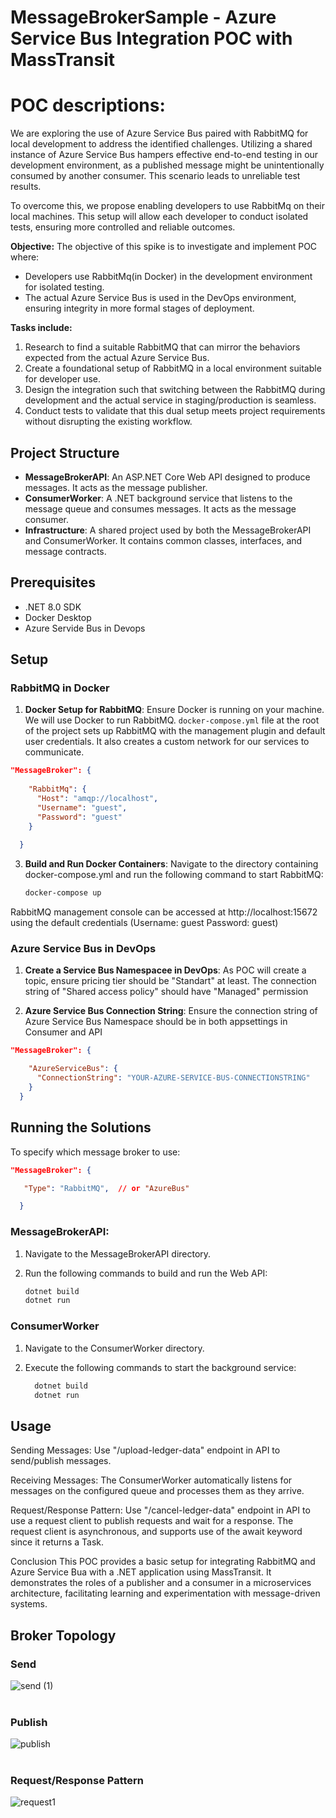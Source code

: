 # MessageBrokerSample - Azure Service Bus Integration POC with MassTransit
# POC descriptions:

We are exploring the use of Azure Service Bus paired with RabbitMQ for local development to address the identified challenges. Utilizing a shared instance of Azure Service Bus hampers effective end-to-end testing in our development environment, as a published message might be unintentionally consumed by another consumer. This scenario leads to unreliable test results.

To overcome this, we propose enabling developers to use RabbitMq on their local machines. This setup will allow each developer to conduct isolated tests, ensuring more controlled and reliable outcomes.

**Objective:**
The objective of this spike is to investigate and implement POC where:
- Developers use RabbitMq(in Docker) in the development environment for isolated testing.
- The actual Azure Service Bus is used in the DevOps environment, ensuring integrity in more formal stages of deployment.

**Tasks include:**
1. Research to find a suitable RabbitMQ that can mirror the behaviors expected from the actual Azure Service Bus.
2. Create a foundational setup of RabbitMQ in a local environment suitable for developer use.
3. Design the integration such that switching between the RabbitMQ during development and the actual service in staging/production is seamless.
4. Conduct tests to validate that this dual setup meets project requirements without disrupting the existing workflow.

## Project Structure

- **MessageBrokerAPI**: An ASP.NET Core Web API designed to produce messages. It acts as the message publisher.
- **ConsumerWorker**: A .NET background service that listens to the message queue and consumes messages. It acts as the message consumer.
- **Infrastructure**: A shared project used by both the MessageBrokerAPI and ConsumerWorker. It contains common classes, interfaces, and message contracts.

## Prerequisites

- .NET 8.0 SDK
- Docker Desktop
- Azure Servide Bus in Devops


## Setup

### RabbitMQ in Docker

1. **Docker Setup for RabbitMQ**:
   Ensure Docker is running on your machine. We will use Docker to run RabbitMQ. `docker-compose.yml` file at the root of the project sets up RabbitMQ with the management plugin and default user credentials. It also creates a custom network for our services to communicate.

```json
"MessageBroker": {
   
    "RabbitMq": {
      "Host": "amqp://localhost",
      "Username": "guest",
      "Password": "guest"
    }
   
  }
```

3. **Build and Run Docker Containers**: Navigate to the directory containing docker-compose.yml and run the following command to start RabbitMQ:
   ```bash
   docker-compose up
  RabbitMQ management console can be accessed at http://localhost:15672 using the default credentials (Username: guest Password: guest)


### Azure Service Bus in DevOps

1. **Create a Service Bus Namespacee in DevOps**:
   As POC will create a topic, ensure pricing tier should be "Standart" at least. The connection string of "Shared access policy" should have "Managed" permission

2. **Azure Service Bus Connection String**: Ensure the connection string of Azure Service Bus Namespace should be in both appsettings in Consumer and API

```json
"MessageBroker": {

    "AzureServiceBus": {
      "ConnectionString": "YOUR-AZURE-SERVICE-BUS-CONNECTIONSTRING"
    }
  }
```

## Running the Solutions  

To specify which message broker to use: 

```json
"MessageBroker": {

   "Type": "RabbitMQ",  // or "AzureBus"

  }
```

### MessageBrokerAPI:

1.  Navigate to the MessageBrokerAPI directory.

   2.  Run the following commands to build and run the Web API:
   
         ```bash
         dotnet build
         dotnet run
         ```

### ConsumerWorker
 
1.  Navigate to the ConsumerWorker directory.

2.  Execute the following commands to start the background service:
   
    ```bash
      dotnet build
      dotnet run
      ```

## Usage
Sending Messages: Use "/upload-ledger-data" endpoint in API to send/publish messages.

Receiving Messages: The ConsumerWorker automatically listens for messages on the configured queue and processes them as they arrive.

Request/Response Pattern: Use "/cancel-ledger-data" endpoint in API to use a request client to publish requests and wait for a response. The request client is asynchronous, and supports use of the await keyword since it returns a Task.

Conclusion
This POC provides a basic setup for integrating RabbitMQ and Azure Service Bua with a .NET application using MassTransit. It demonstrates the roles of a publisher and a consumer in a microservices architecture, facilitating learning and experimentation with message-driven systems.

## Broker Topology
### Send
![send (1)](https://github.com/user-attachments/assets/1c50b7a8-ba41-4727-84d7-ceef8e5f6f24)
<br />
<br />
### Publish
![publish](https://github.com/user-attachments/assets/48680889-8160-4e53-b9a5-c452844575cc)
<br />
<br />
### Request/Response Pattern
![request1](https://github.com/user-attachments/assets/eff9a251-c1f0-4c6c-89da-8906a26f5e95)
<br />
<br />
